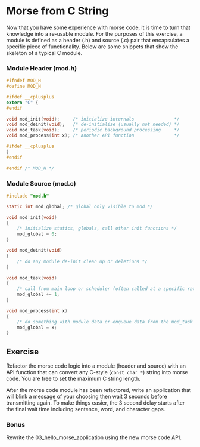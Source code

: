 # Morse from C String

Now that you have some experience with morse code, it is time to turn that
knowledge into a re-usable module. For the purposes of this exercise, a module
is defined as a header (.h) and source (.c) pair that encapsulates a specific
piece of functionality. Below are some snippets that show the skeleton of 
a typical C module.

### Module Header (mod.h)
```c
#ifndef MOD_H
#define MOD_H

#ifdef __cplusplus
extern "C" {
#endif

void mod_init(void);     /* initialize internals               */
void mod_deinit(void);   /* de-initialize (usually not needed) */
void mod_task(void);     /* periodic background processing     */
void mod_process(int x); /* another API function               */

#ifdef __cplusplus
}
#endif

#endif /* MOD_H */

```

### Module Source (mod.c)
```c
#include "mod.h"

static int mod_global; /* global only visible to mod */

void mod_init(void)
{
    /* initialize statics, globals, call other init functions */
    mod_global = 0;
}

void mod_deinit(void)
{
    /* do any module de-init clean up or deletions */
}

void mod_task(void)
{
    /* call from main loop or scheduler (often called at a specific rate) */
    mod_global += 1;
}

void mod_process(int x)
{
    /* do something with module data or enqueue data from the mod_task */
    mod_global = x;
}
```

## Exercise

Refactor the morse code logic into a module (header and source) with an API
function that can convert any  C-style (`const char *`) string into morse code.
You are free to set the maximum C string length.

After the morse code module has been refactored, write an application that will
blink a message of your choosing then wait 3 seconds before transmitting again.
To make things easier, the 3 second delay starts after the final wait time 
including sentence, word, and character gaps.

### Bonus

Rewrite the 03_hello_morse_application using the new morse code API.

